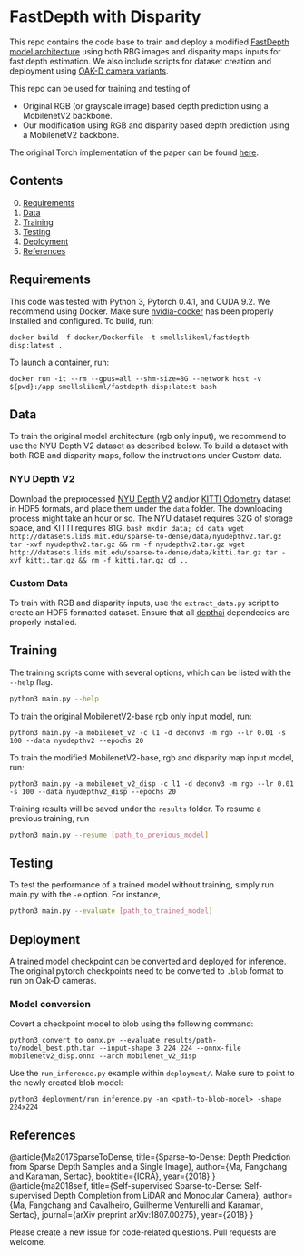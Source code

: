FastDepth with Disparity 
============================

This repo contains the code base to train and deploy a modified [FastDepth model architecture](https://arxiv.org/pdf/1709.07492.pdf) using both RBG images and disparity maps inputs for fast depth estimation. We also include scripts for dataset creation and deployment using [OAK-D camera variants](https://shop.luxonis.com/products/oak-d). 

This repo can be used for training and testing of
- Original RGB (or grayscale image) based depth prediction using a MobilenetV2 backbone.
- Our modification using RGB and disparity based depth prediction using a MobilenetV2 backbone.

The original Torch implementation of the paper can be found [here](https://github.com/fangchangma/sparse-to-dense).

## Contents
0. [Requirements](#requirements)
0. [Data](#data)
0. [Training](#training)
0. [Testing](#testing)
0. [Deployment](#deployment)
0. [References](#references)

## Requirements
This code was tested with Python 3, Pytorch 0.4.1, and CUDA 9.2.
We recommend using Docker. Make sure [nvidia-docker](https://docs.nvidia.com/datacenter/cloud-native/container-toolkit/install-guide.html#docker) has been properly installed and configured. To build, run:
```
docker build -f docker/Dockerfile -t smellslikeml/fastdepth-disp:latest .
```

To launch a container, run:
```
docker run -it --rm --gpus=all --shm-size=8G --network host -v ${pwd}:/app smellslikeml/fastdepth-disp:latest bash
```

## Data

To train the original model architecture (rgb only input), we recommend to use the NYU Depth V2 dataset as described below. To build a dataset with both RGB and disparity maps, follow the instructions under Custom data.

### NYU Depth V2
Download the preprocessed [NYU Depth V2](http://cs.nyu.edu/~silberman/datasets/nyu_depth_v2.html) and/or [KITTI Odometry](http://www.cvlibs.net/datasets/kitti/eval_odometry.php) dataset in HDF5 formats, and place them under the `data` folder. The downloading process might take an hour or so. The NYU dataset requires 32G of storage space, and KITTI requires 81G.
	```bash
	mkdir data; cd data
	wget http://datasets.lids.mit.edu/sparse-to-dense/data/nyudepthv2.tar.gz
	tar -xvf nyudepthv2.tar.gz && rm -f nyudepthv2.tar.gz
	wget http://datasets.lids.mit.edu/sparse-to-dense/data/kitti.tar.gz
 	tar -xvf kitti.tar.gz && rm -f kitti.tar.gz
	cd ..
	```
### Custom Data
To train with RGB and disparity inputs, use the `extract_data.py` script to create an HDF5 formatted dataset. Ensure that all [depthai](https://docs.luxonis.com/projects/api/en/latest/install/) dependecies are properly installed.

## Training
The training scripts come with several options, which can be listed with the `--help` flag. 
```bash
python3 main.py --help
```

To train the original MobilenetV2-base rgb only input model, run:
```
python3 main.py -a mobilenet_v2 -c l1 -d deconv3 -m rgb --lr 0.01 -s 100 --data nyudepthv2 --epochs 20
```

To train the modified MobilenetV2-base, rgb and disparity map input model, run:
```
python3 main.py -a mobilenet_v2_disp -c l1 -d deconv3 -m rgb --lr 0.01 -s 100 --data nyudepthv2_disp --epochs 20
```

Training results will be saved under the `results` folder. To resume a previous training, run
```bash
python3 main.py --resume [path_to_previous_model]
```

## Testing
To test the performance of a trained model without training, simply run main.py with the `-e` option. For instance,
```bash
python3 main.py --evaluate [path_to_trained_model]
```

## Deployment

A trained model checkpoint can be converted and deployed for inference. The original pytorch checkpoints need to be converted to `.blob` format to run on Oak-D cameras.

### Model conversion
Covert a checkpoint model to blob using the following command:
```
python3 convert_to_onnx.py --evaluate results/path-to/model_best.pth.tar --input-shape 3 224 224 --onnx-file mobilenetv2_disp.onnx --arch mobilenet_v2_disp
```

Use the `run_inference.py` example within `deployment/`. Make sure to point to the newly created blob model:
```
python3 deployment/run_inference.py -nn <path-to-blob-model> -shape 224x224
```

## References

@article{Ma2017SparseToDense,
	title={Sparse-to-Dense: Depth Prediction from Sparse Depth Samples and a Single Image},
	author={Ma, Fangchang and Karaman, Sertac},
	booktitle={ICRA},
	year={2018}
}
@article{ma2018self,
	title={Self-supervised Sparse-to-Dense: Self-supervised Depth Completion from LiDAR and Monocular Camera},
	author={Ma, Fangchang and Cavalheiro, Guilherme Venturelli and Karaman, Sertac},
	journal={arXiv preprint arXiv:1807.00275},
	year={2018}
}

Please create a new issue for code-related questions. Pull requests are welcome.
